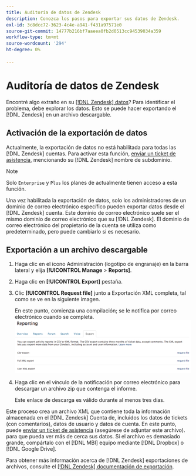 ```yaml
---
title: Auditoría de datos de Zendesk
description: Conozca los pasos para exportar sus datos de Zendesk.
exl-id: 3c8dcc72-3623-4c4e-a941-f431a97571e0
source-git-commit: 14777b216bf7aaeea0fb2d0513cc94539034a359
workflow-type: tm+mt
source-wordcount: '294'
ht-degree: 0%

---
```


# Auditoría de datos de Zendesk

Encontré algo extraño en su [[!DNL Zendesk] datos](../integrations/exp-zendesk-data.md)? Para identificar el problema, debe explorar los datos. Esto se puede hacer exportando el [!DNL Zendesk] en un archivo descargable.

## Activación de la exportación de datos

Actualmente, la exportación de datos no está habilitada para todas las [!DNL Zendesk] cuentas. Para activar esta función, [enviar un ticket de asistencia](https://experienceleague.adobe.com/docs/commerce-knowledge-base/kb/troubleshooting/miscellaneous/mbi-service-policies.html?lang=en), mencionando su [!DNL Zendesk] nombre de subdominio.

>[!NOTE]
>
>Solo `Enterprise` y `Plus` los planes de actualmente tienen acceso a esta función.

Una vez habilitada la exportación de datos, solo los administradores de un dominio de correo electrónico específico pueden exportar datos desde el [!DNL Zendesk] cuenta. Este dominio de correo electrónico suele ser el mismo dominio de correo electrónico que su [!DNL Zendesk]. El dominio de correo electrónico del propietario de la cuenta se utiliza como predeterminado, pero puede cambiarlo si es necesario.

## Exportación a un archivo descargable

1. Haga clic en el icono Administración (logotipo de engranaje) en la barra lateral y elija **[!UICONTROL Manage** > **Reports]**.
1. Haga clic en **[!UICONTROL Export]** pestaña.
1. Clic **[!UICONTROL Request file]** junto a Exportación XML completa, tal como se ve en la siguiente imagen.

   En este punto, comienza una compilación; se le notifica por correo electrónico cuando se completa.
   ![reports_export_new.png](../../../assets/reports_export_new.png)

1. Haga clic en el vínculo de la notificación por correo electrónico para descargar un archivo zip que contenga el informe.

   Este enlace de descarga es válido durante al menos tres días.

Este proceso crea un archivo XML que contiene toda la información almacenada en el [!DNL Zendesk] Cuenta de, incluidos los datos de tickets (con comentarios), datos de usuario y datos de cuenta. En este punto, puede [enviar un ticket de asistencia](https://experienceleague.adobe.com/docs/commerce-knowledge-base/kb/troubleshooting/miscellaneous/mbi-service-policies.html?lang=en) (asegúrese de adjuntar este archivo). para que pueda ver más de cerca sus datos. Si el archivo es demasiado grande, compártalo con el [!DNL MBI] equipo mediante [!DNL Dropbox] o [!DNL Google Drive].

Para obtener más información acerca de [!DNL Zendesk] exportaciones de archivos, consulte el [[!DNL Zendesk] documentación de exportación](https://support.zendesk.com/hc/en-us/articles/4408886165402-Exporting-data-to-a-JSON-CSV-or-XML-file).
